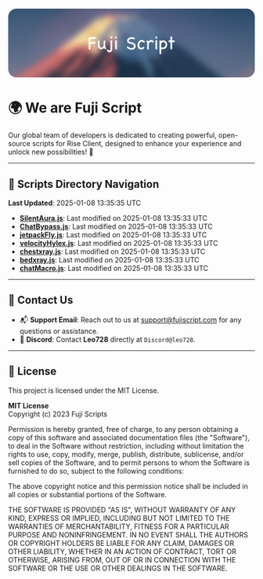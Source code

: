 ![Banner](.github/b.webp)

# 🌍 **We are Fuji Script**

Our global team of developers is dedicated to creating powerful, open-source scripts for Rise Client, designed to enhance your experience and unlock new possibilities! 🌟

---
<!-- SCRIPTS_NAVIGATION_START -->
## 📂 **Scripts Directory Navigation**

**Last Updated**: 2025-01-08 13:35:35 UTC

- **[SilentAura.js](scripts/SilentAura.js)**: Last modified on 2025-01-08 13:35:33 UTC
- **[ChatBypass.js](scripts/ChatBypass.js)**: Last modified on 2025-01-08 13:35:33 UTC
- **[jetpackFly.js](scripts/jetpackFly.js)**: Last modified on 2025-01-08 13:35:33 UTC
- **[velocityHylex.js](scripts/velocityHylex.js)**: Last modified on 2025-01-08 13:35:33 UTC
- **[chestxray.js](scripts/chestxray.js)**: Last modified on 2025-01-08 13:35:33 UTC
- **[bedxray.js](scripts/bedxray.js)**: Last modified on 2025-01-08 13:35:33 UTC
- **[chatMacro.js](scripts/chatMacro.js)**: Last modified on 2025-01-08 13:35:33 UTC

<!-- SCRIPTS_NAVIGATION_END -->

---

## 💬 **Contact Us**  
- 📬 **Support Email**: Reach out to us at [support@fujiscript.com](mailto:support@fujiscript.com) for any questions or assistance.  
- 💬 **Discord**: Contact **Leo728** directly at `Discord@leo728`.

---

## 📜 **License**

This project is licensed under the MIT License.  

**MIT License**  
Copyright (c) 2023 Fuji Scripts  

Permission is hereby granted, free of charge, to any person obtaining a copy of this software and associated documentation files (the "Software"), to deal in the Software without restriction, including without limitation the rights to use, copy, modify, merge, publish, distribute, sublicense, and/or sell copies of the Software, and to permit persons to whom the Software is furnished to do so, subject to the following conditions:  

The above copyright notice and this permission notice shall be included in all copies or substantial portions of the Software.  

THE SOFTWARE IS PROVIDED "AS IS", WITHOUT WARRANTY OF ANY KIND, EXPRESS OR IMPLIED, INCLUDING BUT NOT LIMITED TO THE WARRANTIES OF MERCHANTABILITY, FITNESS FOR A PARTICULAR PURPOSE AND NONINFRINGEMENT. IN NO EVENT SHALL THE AUTHORS OR COPYRIGHT HOLDERS BE LIABLE FOR ANY CLAIM, DAMAGES OR OTHER LIABILITY, WHETHER IN AN ACTION OF CONTRACT, TORT OR OTHERWISE, ARISING FROM, OUT OF OR IN CONNECTION WITH THE SOFTWARE OR THE USE OR OTHER DEALINGS IN THE SOFTWARE.  
